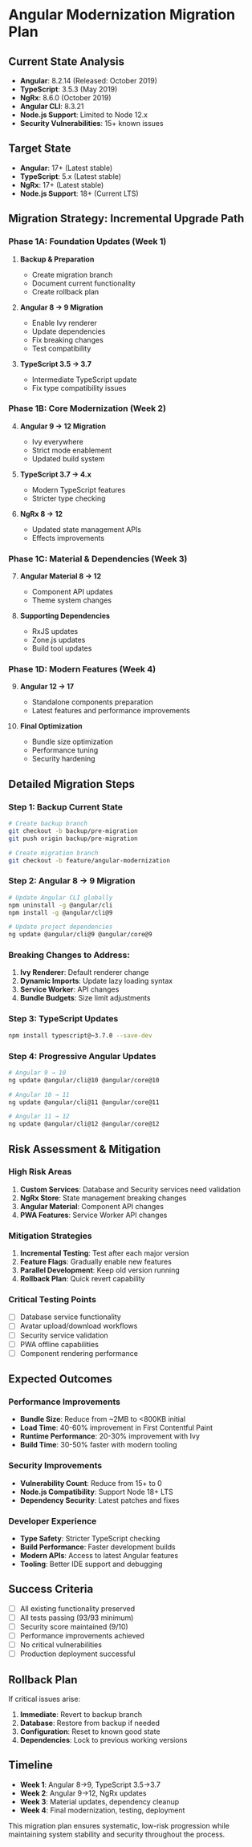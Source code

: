 # Angular Modernization Migration Plan

## Current State Analysis
- **Angular**: 8.2.14 (Released: October 2019)
- **TypeScript**: 3.5.3 (May 2019) 
- **NgRx**: 8.6.0 (October 2019)
- **Angular CLI**: 8.3.21
- **Node.js Support**: Limited to Node 12.x
- **Security Vulnerabilities**: 15+ known issues

## Target State
- **Angular**: 17+ (Latest stable)
- **TypeScript**: 5.x (Latest stable)
- **NgRx**: 17+ (Latest stable)
- **Node.js Support**: 18+ (Current LTS)

## Migration Strategy: Incremental Upgrade Path

### Phase 1A: Foundation Updates (Week 1)
1. **Backup & Preparation**
   - Create migration branch
   - Document current functionality
   - Create rollback plan

2. **Angular 8 → 9 Migration**
   - Enable Ivy renderer
   - Update dependencies
   - Fix breaking changes
   - Test compatibility

3. **TypeScript 3.5 → 3.7**
   - Intermediate TypeScript update
   - Fix type compatibility issues

### Phase 1B: Core Modernization (Week 2)
4. **Angular 9 → 12 Migration** 
   - Ivy everywhere
   - Strict mode enablement
   - Updated build system

5. **TypeScript 3.7 → 4.x**
   - Modern TypeScript features
   - Stricter type checking

6. **NgRx 8 → 12**
   - Updated state management APIs
   - Effects improvements

### Phase 1C: Material & Dependencies (Week 3)
7. **Angular Material 8 → 12**
   - Component API updates
   - Theme system changes

8. **Supporting Dependencies**
   - RxJS updates
   - Zone.js updates
   - Build tool updates

### Phase 1D: Modern Features (Week 4)
9. **Angular 12 → 17**
   - Standalone components preparation
   - Latest features and performance improvements

10. **Final Optimization**
    - Bundle size optimization
    - Performance tuning
    - Security hardening

## Detailed Migration Steps

### Step 1: Backup Current State
```bash
# Create backup branch
git checkout -b backup/pre-migration
git push origin backup/pre-migration

# Create migration branch
git checkout -b feature/angular-modernization
```

### Step 2: Angular 8 → 9 Migration
```bash
# Update Angular CLI globally
npm uninstall -g @angular/cli
npm install -g @angular/cli@9

# Update project dependencies
ng update @angular/cli@9 @angular/core@9
```

### Breaking Changes to Address:
1. **Ivy Renderer**: Default renderer change
2. **Dynamic Imports**: Update lazy loading syntax
3. **Service Worker**: API changes
4. **Bundle Budgets**: Size limit adjustments

### Step 3: TypeScript Updates
```bash
npm install typescript@~3.7.0 --save-dev
```

### Step 4: Progressive Angular Updates
```bash
# Angular 9 → 10
ng update @angular/cli@10 @angular/core@10

# Angular 10 → 11  
ng update @angular/cli@11 @angular/core@11

# Angular 11 → 12
ng update @angular/cli@12 @angular/core@12
```

## Risk Assessment & Mitigation

### High Risk Areas
1. **Custom Services**: Database and Security services need validation
2. **NgRx Store**: State management breaking changes
3. **Angular Material**: Component API changes
4. **PWA Features**: Service Worker API changes

### Mitigation Strategies
1. **Incremental Testing**: Test after each major version
2. **Feature Flags**: Gradually enable new features
3. **Parallel Development**: Keep old version running
4. **Rollback Plan**: Quick revert capability

### Critical Testing Points
- [ ] Database service functionality
- [ ] Avatar upload/download workflows  
- [ ] Security service validation
- [ ] PWA offline capabilities
- [ ] Component rendering performance

## Expected Outcomes

### Performance Improvements
- **Bundle Size**: Reduce from ~2MB to <800KB initial
- **Load Time**: 40-60% improvement in First Contentful Paint
- **Runtime Performance**: 20-30% improvement with Ivy
- **Build Time**: 30-50% faster with modern tooling

### Security Improvements  
- **Vulnerability Count**: Reduce from 15+ to 0
- **Node.js Compatibility**: Support Node 18+ LTS
- **Dependency Security**: Latest patches and fixes

### Developer Experience
- **Type Safety**: Stricter TypeScript checking
- **Build Performance**: Faster development builds
- **Modern APIs**: Access to latest Angular features
- **Tooling**: Better IDE support and debugging

## Success Criteria
- [ ] All existing functionality preserved
- [ ] All tests passing (93/93 minimum)
- [ ] Security score maintained (9/10)
- [ ] Performance improvements achieved
- [ ] No critical vulnerabilities
- [ ] Production deployment successful

## Rollback Plan
If critical issues arise:
1. **Immediate**: Revert to backup branch
2. **Database**: Restore from backup if needed
3. **Configuration**: Reset to known good state
4. **Dependencies**: Lock to previous working versions

## Timeline
- **Week 1**: Angular 8→9, TypeScript 3.5→3.7
- **Week 2**: Angular 9→12, NgRx updates
- **Week 3**: Material updates, dependency cleanup
- **Week 4**: Final modernization, testing, deployment

This migration plan ensures systematic, low-risk progression while maintaining system stability and security throughout the process.